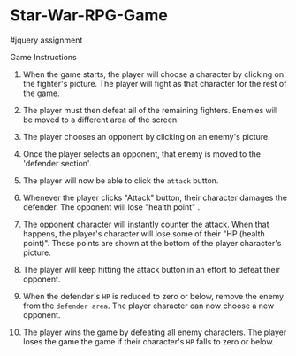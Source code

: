 # Star-War-RPG-Game
#jquery assignment

Game Instructions

1. When the game starts, the player will choose a character by clicking on the fighter's picture. The player will fight as that character for the rest of the game.

2. The player must then defeat all of the remaining fighters. Enemies will be moved to a different area of the screen.

3. The player chooses an opponent by clicking on an enemy's picture.

4. Once the player selects an opponent, that enemy is moved to the 'defender section'.

5. The player will now be able to click the `attack` button.

6. Whenever the player clicks "Attack" button, their character damages the defender. The opponent will lose "health point" . 
     
7. The opponent character will instantly counter the attack. When that happens, the player's character will lose some of their "HP (health point)". These points are shown at the bottom of the player character's picture.

8. The player will keep hitting the attack button in an effort to defeat their opponent.

9. When the defender's `HP` is reduced to zero or below, remove the enemy from the `defender area`. The player character can now choose a new opponent.

10. The player wins the game by defeating all enemy characters. The player loses the game the game if their character's `HP` falls to zero or below.
